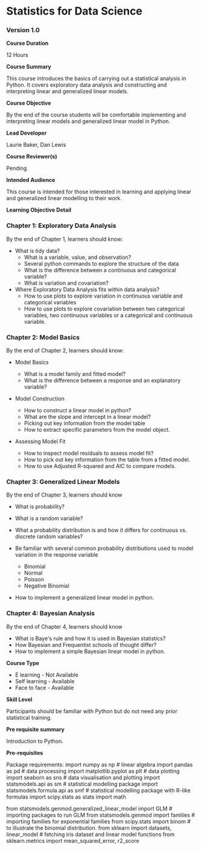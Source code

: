 # Statistics for Data Science

### Version 1.0

**Course Duration**

12 Hours

**Course Summary**

This course introduces the basics of carrying out a statistical analysis in Python. It covers exploratory data analysis and constructing and interpreting linear and generalized linear models. 

**Course Objective**

By the end of the course students will be comfortable implementing and interpreting linear models and generalized linear model in Python.

**Lead Developer**

Laurie Baker, Dan Lewis

**Course Reviewer(s)**

Pending

**Intended Audience**

This course is intended for those interested in learning and applying linear and generalized linear modelling to their work. 

**Learning Objective Detail**
### Chapter 1: Exploratory Data Analysis

By the end of Chapter 1, learners should know:

*   What is tidy data?
    *   What is a variable, value, and observation?
    *   Several python commands to explore the structure of the data
    *   What is the difference between a continuous and categorical variable?
    *   What is variation and covariation?
*  Where Exploratory Data Analysis fits within data analysis?
    *   How to use plots to explore variation in continuous variable and categorical variables
    *   How to use plots to explore covariation between two categorical variables, two continuous variables or a categorical and continuous variable. 

### Chapter 2: Model Basics

By the end of Chapter 2, learners should know:

*   Model Basics
    *	 What is a model family and fitted model?
    *	 What is the difference between a response and an explanatory variable?
    
*   Model Construction
    *  How to construct a linear model in python?
    *  What are the slope and intercept in a linear model?
    *  Picking out key information from the model table
    *  How to extract specific parameters from the model object.

*  Assessing Model Fit
    *	 How to inspect model residuals to assess model fit?
    *	 How to pick out key information from the table from a fitted model. 
    *  How to use Adjusted R-squared and AIC to compare models. 

### Chapter 3: Generalized Linear Models

By the end of Chapter 3, learners should know

* What is probability? 

* What is a random variable?

* What a probability distribution is and how it differs for continuous vs. discrete random variables?
* Be familiar with several common probability distributions used to model variation in the response variable
  * Binomial
  * Normal
  * Poisson
  * Negative Binomial

* How to implement a generalized linear model in python.

### Chapter 4: Bayesian Analysis

By the end of Chapter 4, learners should know

* What is Baye's rule and how it is used in Bayesian statistics?
* How Bayesian and Frequentist schools of thought differ?
* How to implement a simple Bayesian linear model in python.


**Course Type**

* E learning - Not Available
* Self learning - Available
* Face to face - Available

**Skill Level**

Participants should be familiar with Python but do not need any prior statistical training. 

**Pre requisite summary** 

Introduction to Python.

**Pre-requisites**

Package requirements: 
import numpy as np # linear algebra
import pandas as pd # data processing
import matplotlib.pyplot as plt # data plotting
import seaborn as sns # data visualisation and plotting
import statsmodels.api as sm # statistical modelling package
import statsmodels.formula.api as smf # statistical modelling package with R-like formulas
import scipy.stats as stats
import math

from statsmodels.genmod.generalized_linear_model import GLM # importing packages to run GLM
from statsmodels.genmod import families # importing families for exponential families
from scipy.stats import binom # to illustrate the binomial distribution.
from sklearn import datasets, linear_model # fetching iris dataset and linear model functions
from sklearn.metrics import mean_squared_error, r2_score

